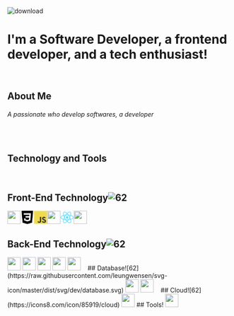 ![download](https://user-images.githubusercontent.com/57231249/142175624-f5d51450-e55f-43b9-8a40-e63a23d51510.png)
# I'm a Software Developer, a frontend developer, and a tech enthusiast!
&nbsp;
&nbsp;
&nbsp;
&nbsp;&nbsp;
&nbsp;&nbsp;
&nbsp;&nbsp;
## About Me
###### A passionate who develop softwares, a developer
&nbsp;
&nbsp;
&nbsp;
&nbsp;&nbsp;
&nbsp;&nbsp;
&nbsp;&nbsp;
## Technology and Tools 
&nbsp;&nbsp;

## Front-End Technology![62](https://user-images.githubusercontent.com/57231249/143441647-4b049446-2059-4989-9d78-52eccd62a637.gif)
<img src="https://raw.githubusercontent.com/simple-icons/simple-icons/develop/icons/html5.svg" width="30" height="30"><img src="https://raw.githubusercontent.com/simple-icons/simple-icons/develop/icons/css3.svg" width="30" height="30"><img src="https://raw.githubusercontent.com/NyashaNziramasanga/NyashaNziramasanga/master/images/javascript.svg" width="30" height="30"><img src="https://raw.githubusercontent.com/simple-icons/simple-icons/develop/icons/json.svg" width="30" height="30"><img src="https://raw.githubusercontent.com/NyashaNziramasanga/NyashaNziramasanga/master/images/react.svg" width="30" height="30"><img src="https://raw.githubusercontent.com/simple-icons/simple-icons/develop/icons/bootstrap.svg" width="30" height="30">
&nbsp;&nbsp;
## Back-End Technology![62](https://user-images.githubusercontent.com/57231249/143441647-4b049446-2059-4989-9d78-52eccd62a637.gif)
<img src="https://raw.githubusercontent.com/simple-icons/simple-icons/develop/icons/azurefunctions.svg" width="30" height="30">
<img src="https://raw.githubusercontent.com/simple-icons/simple-icons/develop/icons/csharp.svg" width="30" height="30">
<img src="https://raw.githubusercontent.com/simple-icons/simple-icons/develop/icons/dotnet.svg" width="30" height="30">
<img src="https://raw.githubusercontent.com/leungwensen/svg-icon/master/dist/svg/dev/php.svg" width="30" height="30">
<img src="https://raw.githubusercontent.com/leungwensen/svg-icon/master/dist/svg/dev/python.svg" width="30" height="30">
&nbsp;&nbsp;
## Database![62](https://raw.githubusercontent.com/leungwensen/svg-icon/master/dist/svg/dev/database.svg)
<img src="https://raw.githubusercontent.com/leungwensen/svg-icon/master/dist/svg/dev/mysql.svg" width="30" height="30">
<img src="https://raw.githubusercontent.com/leungwensen/svg-icon/master/dist/svg/dev/msql_server.svg" width="30" height="30">
&nbsp;&nbsp;
## Cloud![62](https://icons8.com/icon/85919/cloud)
<img src="https://img.icons8.com/fluency/48/000000/azure-1.png" width="30" height="30">
## Tools!
<img src="https://raw.githubusercontent.com/simple-icons/simple-icons/develop/icons/jirasoftware.svg" width="30" height="30">
